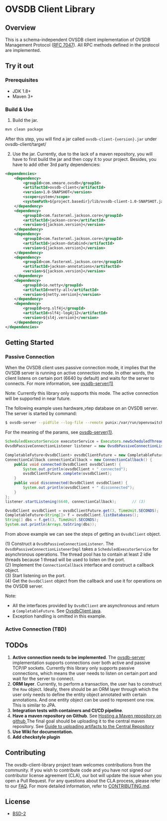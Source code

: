 

# OVSDB Client Library

## Overview
This is a schema-independent OVSDB client implementation of OVSDB Management Protocol 
([RFC 7047](https://tools.ietf.org/html/rfc7047)). All RPC methods defined in the protocol are 
implemented.

## Try it out

### Prerequisites

* JDK 1.8+
* Maven 3+

### Build & Use

1. Build the jar.
```bash
mvn clean package
```
After this step, you will find a jar called `ovsdb-client-{version}.jar` under ovsdb-client/target/

2. Use the jar.
Currently, due to the lack of a maven repository, you will have to first build the jar and then copy 
it to your project. Besides, you have to add other 3rd party dependencies:

```xml
<dependencies>
    <dependency>
        <groupId>com.vmeare.ovsdb</groupId>
        <artifactId>ovsdb-client</artifactId>
        <version>1.0-SNAPSHOT</version>
        <scope>system</scope>
        <systemPath>${project.basedir}/lib/ovsdb-client-1.0-SNAPSHOT.jar</systemPath>
    </dependency>
    <dependency>
        <groupId>com.fasterxml.jackson.core</groupId>
        <artifactId>jackson-core</artifactId>
        <version>${jackson.version}</version>
    </dependency>
    <dependency>
        <groupId>com.fasterxml.jackson.core</groupId>
        <artifactId>jackson-databind</artifactId>
        <version>${jackson.version}</version>
    </dependency>
    <dependency>
        <groupId>com.fasterxml.jackson.core</groupId>
        <artifactId>jackson-annotations</artifactId>
        <version>${jackson.version}</version>
    </dependency>
    <dependency>
        <groupId>io.netty</groupId>
        <artifactId>netty-all</artifactId>
        <version>${netty.version}</version>
    </dependency>
    <dependency>
        <groupId>org.slf4j</groupId>
        <artifactId>slf4j-log4j12</artifactId>
        <version>${sl4j.version}</version>
    </dependency>
</dependencies>
```

## Getting Started

### Passive Connection
When the OVSDB client uses passive connection mode, it implies that the OVSDB server is running on 
active connection mode. In other words, the client listens on certain port (6640 by default) and 
waits for the server to connects. For more information, see [ovsdb-server(1)](http://www.openvswitch.org/support/dist-docs/ovsdb-server.1.html)

Note: Currently this library only supports this mode. The active connection will be supported in near future.

The following example uses hardware_vtep database on an OVSDB server. The server is started by 
command:

```bash
$ ovsdb-server --pidfile --log-file --remote punix:/var/run/openvswitch/db.sock --remote=db:hardware_vtep,Global,managers /etc/openvswitch/vtep.db
``` 

For the meaning of the params, see [ovsdb-server(1)](http://www.openvswitch.org/support/dist-docs/ovsdb-server.1.html).

```java
ScheduledExecutorService executorService = Executors.newScheduledThreadPool(2);    
OvsdbPassiveConnectionListener listener = new OvsdbPassiveConnectionListenerImpl(executorService);  // (1)

CompletableFuture<OvsdbClient> ovsdbClientFuture = new CompletableFuture<>();
ConnectionCallback connectionCallback = new ConnectionCallback() {      // (2)
    public void connected(OvsdbClient ovsdbClient) {
        System.out.println(ovsdbClient + " connected");
        ovsdbClientFuture.complete(ovsdbClient);
    }
    public void disconnected(OvsdbClient ovsdbClient) {
        System.out.println(ovsdbClient + " disconnected");
    }
};
listener.startListening(6640, connectionCallback);       // (3)

OvsdbClient ovsdbClient = ovsdbClientFuture.get(3, TimeUnit.SECONDS);   // (4)
CompletableFuture<String[]> f = ovsdbClient.listDatabases();
String[] dbs = f.get(3, TimeUnit.SECONDS);
System.out.println(Arrays.toString(dbs));

```

From above example we can see the steps of getting an `OvsdbClient` object.

(1) Construct a `OvsdbPassiveConnectionListener`. The `OvsdbPassiveConnectionListenerImpl`
takes a `ScheduledExecutorService` for asynchronous operations. The thread pool has to contain at 
least 2 idle threads because 1 thread will be used to listen on the port.  
(2) Implement the `ConnectionCallback` interface and construct a callback object.  
(3) Start listening on the port.  
(4) Get the `OvsdbClient` object from the callback and use it for operations on the OVSDB server.

Note: 
* All the interfaces provided by `OvsdbClient` are asynchronous and return a `CompletableFuture`.
See [OvsdbClient.java](ovsdb-client/src/main/java/com/vmware/ovsdb/service/OvsdbClient.java).
* Exception handling is omitted in this example.

### Active Connection (TBD)

## TODOs
1. **Active connection needs to be implemented**. The [ovsdb-server](http://www.openvswitch.org/support/dist-docs/ovsdb-server.1.html) 
implementation supports connections over both active and passive TCP/IP sockets. Currently this 
library only supports passive connections, which means the user needs to listen on certain port and 
wait for the server to connect.
2. **ORM layer**. Currently, to perform a transaction, the user has to construct the `Row` object. 
Ideally, there should be an ORM layer through which the user only needs to define the entity object 
annotated with certain annotations. And one entity object can be used to represent one row.
This is similar to JPA.
3. **Integration tests with containers and CI/CD pipeline**. 
4. **Have a maven repository on Github**. See [Hosting a Maven repository on github
](https://stackoverflow.com/questions/14013644/hosting-a-maven-repository-on-github)
The final goal should be uploading it to the central maven repository. See 
[Guide to uploading artifacts to the Central Repository](https://maven.apache.org/guides/mini/guide-central-repository-upload.html)
5. **Use Wiki for documentation.**
6. **Add checkstyle plugin**

## Contributing

The ovsdb-client-library project team welcomes contributions from the community. If you wish to contribute code and you have not
signed our contributor license agreement (CLA), our bot will update the issue when you open a Pull Request. For any
questions about the CLA process, please refer to our [FAQ](https://cla.vmware.com/faq). For more detailed information,
refer to [CONTRIBUTING.md](CONTRIBUTING.md).

## License
* [BSD-2](https://opensource.org/licenses/BSD-2-Clause)
